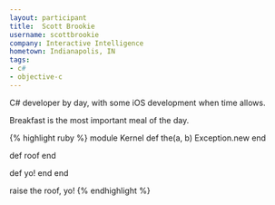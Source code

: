 ```yaml
---
layout: participant
title:  Scott Brookie
username: scottbrookie
company: Interactive Intelligence
hometown: Indianapolis, IN
tags:
- c#
- objective-c
---
```


<!-- Tell us a little about yourself. -->

C# developer by day, with some iOS development when time allows.

<!-- Tell us something interesting. -->

Breakfast is the most important meal of the day.

{% highlight ruby %}
module Kernel
  def the(a, b)
    Exception.new
  end

  def roof
  end

  def yo!
  end
end

raise the roof, yo!
{% endhighlight %}
